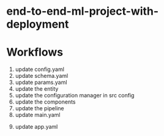 # end-to-end-ml-project-with-deployment

# Workflows

1. update config.yaml
2. update schema.yaml
3. update params.yaml
4. update the entity
5. update the configuration manager in src config
6. update the components
7. update the pipeline
8. update main.yaml
<!-- 9. update dvc.yaml -->
9. update app.yaml